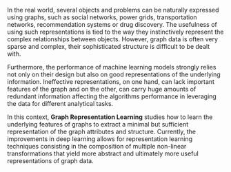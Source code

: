 In the real world, several objects and problems can be naturally expressed using graphs, such as social networks, power grids, transportation networks, recommendation systems or drug discovery. The usefulness of using such representations is tied to the way they instinctively represent the complex relationships between objects. However, graph data is often very sparse and complex, their sophisticated structure is difficult to be dealt with. 

Furthermore, the performance of machine learning models strongly relies not only on their design but also on good representations of the underlying information.  Ineffective representations, on one hand, can lack important features of the graph and on the other, can carry huge amounts of redundant information affecting the algorithms performance in leveraging the data for different analytical tasks.

In this context, **Graph Representation Learning** studies how to learn the underlying features of graphs to extract a minimal but sufficient representation of the graph attributes and structure. Currently, the improvements in deep learning allows for representation learning techniques consisting in the composition of multiple non-linear transformations that yield more abstract and ultimately more useful representations of graph data.

